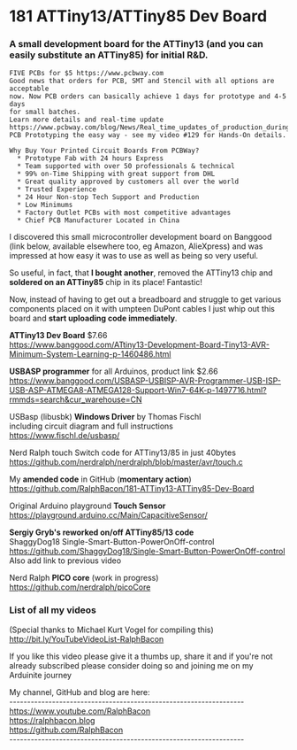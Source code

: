 # 181 ATTiny13/ATTiny85 Dev Board
### A small development board for the ATTiny13 (and you can easily substitute an ATTiny85) for initial R&D.  
```
FIVE PCBs for $5 https://www.pcbway.com  
Good news that orders for PCB, SMT and Stencil with all options are acceptable  
now. Now PCB orders can basically achieve 1 days for prototype and 4-5 days   
for small batches.  
Learn more details and real-time update  
https://www.pcbway.com/blog/News/Real_time_updates_of_production_during_the_epidemic.html  
PCB Prototyping the easy way - see my video #129 for Hands-On details.  

Why Buy Your Printed Circuit Boards From PCBWay?  
  * Prototype Fab with 24 hours Express  
  * Team supported with over 50 professionals & technical  
  * 99% on-Time Shipping with great support from DHL  
  * Great quality approved by customers all over the world  
  * Trusted Experience  
  * 24 Hour Non-stop Tech Support and Production  
  * Low Minimums  
  * Factory Outlet PCBs with most competitive advantages  
  * Chief PCB Manufacturer Located in China 
```

I discovered this small microcontroller development board on Banggood (link below, available elsewhere too, eg Amazon, AlieXpress) and was impressed at how easy it was to use as well as being so very useful.

So useful, in fact, that **I bought another**, removed the ATTiny13 chip and **soldered on an ATTiny85** chip in its place! Fantastic!  

Now, instead of having to get out a breadboard and struggle to get various components placed on it with umpteen DuPont cables I just whip out this board and **start uploading code immediately**.  

**ATTiny13 Dev Board** $7.66  
https://www.banggood.com/ATtiny13-Development-Board-Tiny13-AVR-Minimum-System-Learning-p-1460486.html

**USBASP programmer** for all Arduinos, product link $2.66  
https://www.banggood.com/USBASP-USBISP-AVR-Programmer-USB-ISP-USB-ASP-ATMEGA8-ATMEGA128-Support-Win7-64K-p-1497716.html?rmmds=search&cur_warehouse=CN

USBasp (libusbk) **Windows Driver** by Thomas Fischl  
including circuit diagram and full instructions  
https://www.fischl.de/usbasp/

Nerd Ralph touch Switch code for ATTiny13/85 in just 40bytes  
https://github.com/nerdralph/nerdralph/blob/master/avr/touch.c

My **amended code** in GitHub (**momentary action**)  
https://github.com/RalphBacon/181-ATTiny13-ATTiny85-Dev-Board  

Original Arduino playground **Touch Sensor**  
https://playground.arduino.cc/Main/CapacitiveSensor/

**Sergiy Gryb's reworked on/off ATTiny85/13 code**  
ShaggyDog18 Single-Smart-Button-PowerOnOff-control  
https://github.com/ShaggyDog18/Single-Smart-Button-PowerOnOff-control
Also add link to previous video

Nerd Ralph **PICO core** (work in progress)  
https://github.com/nerdralph/picoCore

### List of all my videos  
(Special thanks to Michael Kurt Vogel for compiling this)  
http://bit.ly/YouTubeVideoList-RalphBacon

If you like this video please give it a thumbs up, share it and if you're not already subscribed please consider doing so and joining me on my Arduinite journey

My channel, GitHub and blog are here:  
\------------------------------------------------------------------  
https://www.youtube.com/RalphBacon  
https://ralphbacon.blog  
https://github.com/RalphBacon  
\------------------------------------------------------------------

